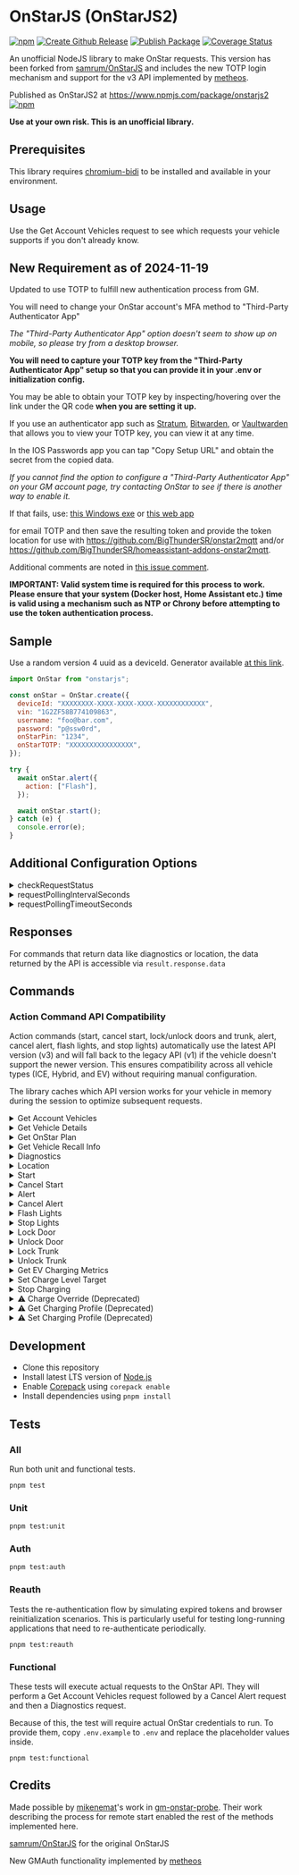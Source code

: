 # OnStarJS (OnStarJS2)

[![npm](https://img.shields.io/npm/v/onstarjs2.svg?color=green)](https://www.npmjs.com/package/onstarjs2)
[![Create Github Release](https://github.com/BigThunderSR/OnStarJS/actions/workflows/release.yml/badge.svg)](https://github.com/BigThunderSR/OnStarJS/actions/workflows/release.yml)
[![Publish Package](https://github.com/BigThunderSR/OnStarJS/actions/workflows/publish.yml/badge.svg)](https://github.com/BigThunderSR/OnStarJS/actions/workflows/publish.yml)
[![Coverage Status](https://img.shields.io/coveralls/github/BigThunderSR/OnStarJS?branch=master)](https://coveralls.io/github/BigThunderSR/OnStarJS?branch=master&kill_cache=1)

<!-- [![Coverage Status](https://coveralls.io/repos/github/BigThunderSR/OnStarJS/badge.svg?branch=master)](https://coveralls.io/github/BigThunderSR/OnStarJS?branch=master&kill_cache=1) -->
<!-- [![npm version](https://badge.fury.io/js/onstarjs2.svg?icon=si%3Anpm)](https://badge.fury.io/js/onstarjs2?icon=si%3Anpm) -->
<!-- [![Build Status](https://github.com/BigThunderSR/OnStarJS/workflows/build/badge.svg)](https://github.com/BigThunderSR/OnStarJS/actions?query=workflow%3Abuild) -->

An unofficial NodeJS library to make OnStar requests. This version has been forked from [samrum/OnStarJS](https://github.com/samrum/OnStarJS) and includes the new TOTP login mechanism and support for the v3 API implemented by [metheos](https://github.com/metheos/).

Published as OnStarJS2 at <https://www.npmjs.com/package/onstarjs2> [![npm](https://img.shields.io/npm/v/onstarjs2.svg?color=green)](https://www.npmjs.com/package/onstarjs2)

**Use at your own risk. This is an unofficial library.**

## Prerequisites

This library requires [chromium-bidi](https://www.npmjs.com/package/chromium-bidi) to be installed and available in your environment.

## Usage

Use the Get Account Vehicles request to see which requests your vehicle supports if you don't already know.

## New Requirement as of 2024-11-19

Updated to use TOTP to fulfill new authentication process from GM.

You will need to change your OnStar account's MFA method to "Third-Party Authenticator App"

_The "Third-Party Authenticator App" option doesn't seem to show up on mobile, so please try from a desktop browser._

**You will need to capture your TOTP key from the "Third-Party Authenticator App" setup so that you can provide it in your .env or initialization config.**

You may be able to obtain your TOTP key by inspecting/hovering over the link under the QR code **when you are setting it up.**

If you use an authenticator app such as [Stratum](https://stratumauth.com/), [Bitwarden](https://bitwarden.com/), or [Vaultwarden](https://github.com/dani-garcia/vaultwarden) that allows you to view your TOTP key, you can view it at any time.

In the IOS Passwords app you can tap "Copy Setup URL" and obtain the secret from the copied data.

_If you cannot find the option to configure a "Third-Party Authenticator App" on your GM account page, try contacting OnStar to see if there is another way to enable it._

If that fails, use:
[this Windows exe](https://github.com/metheos/node-oauth2-gm/releases) or [this web app](https://github.com/joelvandal/onstar-token-gen?tab=readme-ov-file)

for email TOTP and then save the resulting token and provide the token location for use with <https://github.com/BigThunderSR/onstar2mqtt> and/or <https://github.com/BigThunderSR/homeassistant-addons-onstar2mqtt>.

Additional comments are noted in [this issue comment](https://github.com/samrum/OnStarJS/issues/233#issuecomment-2499264436).

**IMPORTANT: Valid system time is required for this process to work. Please ensure that your system (Docker host, Home Assistant etc.) time is valid using a mechanism such as NTP or Chrony before attempting to use the token authentication process.**

## Sample

Use a random version 4 uuid as a deviceId. Generator available [at this link](https://www.uuidgenerator.net/version4).

```javascript
import OnStar from "onstarjs";

const onStar = OnStar.create({
  deviceId: "XXXXXXXX-XXXX-XXXX-XXXX-XXXXXXXXXXXX",
  vin: "1G2ZF58B774109863",
  username: "foo@bar.com",
  password: "p@ssw0rd",
  onStarPin: "1234",
  onStarTOTP: "XXXXXXXXXXXXXXXX",
});

try {
  await onStar.alert({
    action: ["Flash"],
  });

  await onStar.start();
} catch (e) {
  console.error(e);
}
```

## Additional Configuration Options

<details>
<summary>checkRequestStatus</summary>

Default Value: `true`

When false, requests resolve when the API returns an 'In Progress' response. For requests that return data, this option is ignored.

This is useful because, with the usual request polling to wait for a "Complete" response from the API, requests will take much longer to resolve.

</details>
<details>
<summary>requestPollingIntervalSeconds</summary>

Default Value: `6`

When `checkRequestStatus` is true, this is how often status check requests will be made (in seconds)

</details>
<details>
<summary>requestPollingTimeoutSeconds</summary>

Default Value: `90`

When `checkRequestStatus` is true, this is how long a request will make subsequent status check requests before timing out (in seconds)

</details>

## Responses

For commands that return data like diagnostics or location, the data returned by the API is accessible via `result.response.data`

## Commands

### Action Command API Compatibility

Action commands (start, cancel start, lock/unlock doors and trunk, alert, cancel alert, flash lights, and stop lights) automatically use the latest API version (v3) and will fall back to the legacy API (v1) if the vehicle doesn't support the newer version. This ensures compatibility across all vehicle types (ICE, Hybrid, and EV) without requiring manual configuration.

The library caches which API version works for your vehicle in memory during the session to optimize subsequent requests.

<details id="get-account-vehicles">
<summary>Get Account Vehicles</summary>

Returns a list of all vehicles associated with your OnStar account, including VINs and supported commands.

```javascript
onStar.getAccountVehicles();
```

</details>

<details id="get-vehicle-details">
<summary>Get Vehicle Details</summary>

Returns detailed vehicle information including make, model, year, RPO codes, permissions, available vehicle commands, colors, metadata, and OnStar account info.

```javascript
onStar.getVehicleDetails([vin]);
```

| Option | Default        | Valid Values  |
| ------ | -------------- | ------------- |
| vin    | Configured VIN | Any valid VIN |

</details>

<details id="get-onstar-plan">
<summary>Get OnStar Plan</summary>

Returns OnStar subscription plan information including active plans, features, billing details, pricing, and available offers.

```javascript
onStar.getOnstarPlan([vin]);
```

| Option | Default        | Valid Values  |
| ------ | -------------- | ------------- |
| vin    | Configured VIN | Any valid VIN |

</details>

<details id="get-vehicle-recall-info">
<summary>Get Vehicle Recall Info</summary>

Returns vehicle recall information including recall status, repair status, descriptions, and completion dates.

```javascript
onStar.getVehicleRecallInfo([vin]);
```

| Option | Default        | Valid Values  |
| ------ | -------------- | ------------- |
| vin    | Configured VIN | Any valid VIN |

</details>

<details id="diagnostics">
<summary>Diagnostics</summary>

Returns comprehensive vehicle diagnostics including odometer, tire pressure, fuel economy, battery levels, and other vehicle health information.

**Note:** The v3 API automatically returns all available diagnostic data. The previous `diagnosticItem` options parameter from the v1 API is no longer supported.

```javascript
onStar.diagnostics();
```

</details>

<details id="location">
<summary>Location</summary>

Returns the vehicle's current location.

```javascript
onStar.location();
```

Example Response

```json
{ "location": { "lat": "50", "long": "-75" } }
```

</details>

<details id="start">
<summary>Start</summary>

Remotely starts the vehicle's engine.

```javascript
onStar.start();
```

</details>

<details id="cancel-start">
<summary>Cancel Start</summary>

Cancels a remote start command that is currently active.

```javascript
onStar.cancelStart();
```

</details>

<details id="alert">
<summary>Alert</summary>

Triggers vehicle alerts by flashing lights and/or honking the horn.

```javascript
onStar.alert([options]);
```

| Option   | Default                    | Valid Values               |
| -------- | -------------------------- | -------------------------- |
| action   | ["Flash", "Honk"]          | ["Flash", "Honk"]          |
| delay    | 0                          | Any integer (minutes)      |
| duration | 1                          | Any integer (minutes)      |
| override | ["DoorOpen", "IgnitionOn"] | ["DoorOpen", "IgnitionOn"] |

</details>

<details id="cancel-alert">
<summary>Cancel Alert</summary>

Cancels an active alert command.

```javascript
onStar.cancelAlert();
```

</details>

<details id="flash-lights">
<summary>Flash Lights</summary>

Flashes the vehicle's lights without honking the horn.

```javascript
onStar.flashLights([options]);
```

| Option   | Default      | Valid Values               |
| -------- | ------------ | -------------------------- |
| delay    | 0            | Any integer (minutes)      |
| duration | 1            | Any integer (minutes)      |
| override | ["DoorOpen"] | ["DoorOpen", "IgnitionOn"] |

</details>

<details id="stop-lights">
<summary>Stop Lights</summary>

Stops an active flash lights command.

```javascript
onStar.stopLights();
```

</details>

<details id="lock-door">
<summary>Lock Door</summary>

Remotely locks all vehicle doors.

```javascript
onStar.lockDoor([options]);
```

| Option | Default | Valid Values          |
| ------ | ------- | --------------------- |
| delay  | 0       | Any integer (minutes) |

</details>

<details id="unlock-door">
<summary>Unlock Door</summary>

Remotely unlocks all vehicle doors.

```javascript
onStar.unlockDoor([options]);
```

| Option | Default | Valid Values          |
| ------ | ------- | --------------------- |
| delay  | 0       | Any integer (minutes) |

</details>

<details id="lock-trunk">
<summary>Lock Trunk</summary>

Locks the trunk but doesn't automatically close it.

```javascript
onStar.lockTrunk([options]);
```

| Option | Default | Valid Values          |
| ------ | ------- | --------------------- |
| delay  | 0       | Any integer (minutes) |

</details>

<details id="unlock-trunk">
<summary>Unlock Trunk</summary>

Unlocks the trunk but doesn't automatically open it. All doors remain locked.

```javascript
onStar.unlockTrunk([options]);
```

| Option | Default | Valid Values          |
| ------ | ------- | --------------------- |
| delay  | 0       | Any integer (minutes) |

</details>

<details id="get-ev-charging-metrics">
<summary>Get EV Charging Metrics</summary>

Returns current EV charging metrics and status information for electric vehicles.

```javascript
onStar.getEVChargingMetrics([options]);
```

| Option        | Default       | Valid Values             |
| ------------- | ------------- | ------------------------ |
| clientVersion | "7.18.0.8006" | Any version string       |
| os            | "A"           | "A" (Android), "I" (iOS) |

</details>

<details id="set-charge-level-target">
<summary>Set Charge Level Target</summary>

Sets the target charge level percentage for electric vehicles.

```javascript
onStar.setChargeLevelTarget(tcl, [options]);
```

| Option           | Default        | Valid Values             |
| ---------------- | -------------- | ------------------------ |
| tcl              | (required)     | 0-100 (percentage)       |
| noMetricsRefresh | false          | true, false              |
| clientRequestId  | auto-generated | Any UUID string          |
| clientVersion    | "7.18.0.8006"  | Any version string       |
| os               | "A"            | "A" (Android), "I" (iOS) |

</details>

<details id="stop-charging">
<summary>Stop Charging</summary>

Stops the current charging session for electric vehicles.

```javascript
onStar.stopCharging([options]);
```

| Option           | Default        | Valid Values             |
| ---------------- | -------------- | ------------------------ |
| noMetricsRefresh | false          | true, false              |
| clientRequestId  | auto-generated | Any UUID string          |
| clientVersion    | "7.18.0.8006"  | Any version string       |
| os               | "A"            | "A" (Android), "I" (iOS) |

</details>

<details>
<summary>⚠️ Charge Override (Deprecated)</summary>

**Deprecated:** This v1 API method is no longer available. Use [`setChargeLevelTarget()`](#set-charge-level-target) and [`stopCharging()`](#stop-charging) instead for EV charging control.

```javascript
// DEPRECATED - Do not use
onStar.chargeOverride([options]);
```

</details>

<details>
<summary>⚠️ Get Charging Profile (Deprecated)</summary>

**Deprecated:** This v1 API method is no longer available. Use [`getEVChargingMetrics()`](#get-ev-charging-metrics) instead to retrieve current charging information.

```javascript
// DEPRECATED - Do not use
onStar.getChargingProfile();
```

</details>

<details>
<summary>⚠️ Set Charging Profile (Deprecated)</summary>

**Deprecated:** This v1 API method is no longer available. Use [`setChargeLevelTarget()`](#set-charge-level-target) instead to configure EV charging settings.

```javascript
// DEPRECATED - Do not use
onStar.setChargingProfile([options]);
```

</details>

## Development

- Clone this repository
- Install latest LTS version of [Node.js](https://nodejs.org/en/)
- Enable [Corepack](https://github.com/nodejs/corepack) using `corepack enable`
- Install dependencies using `pnpm install`

## Tests

### All

Run both unit and functional tests.

`pnpm test`

### Unit

`pnpm test:unit`

### Auth

`pnpm test:auth`

### Reauth

Tests the re-authentication flow by simulating expired tokens and browser reinitialization scenarios. This is particularly useful for testing long-running applications that need to re-authenticate periodically.

`pnpm test:reauth`

### Functional

These tests will execute actual requests to the OnStar API. They will perform a Get Account Vehicles request followed by a Cancel Alert request and then a Diagnostics request.

Because of this, the test will require actual OnStar credentials to run. To provide them, copy `.env.example` to `.env` and replace the placeholder values inside.

`pnpm test:functional`

## Credits

Made possible by [mikenemat](https://github.com/mikenemat/)'s work in [gm-onstar-probe](https://github.com/mikenemat/gm-onstar-probe). Their work describing the process for remote start enabled the rest of the methods implemented here.

[samrum/OnStarJS](https://github.com/samrum/OnStarJS) for the original OnStarJS

New GMAuth functionality implemented by [metheos](https://github.com/metheos/)
